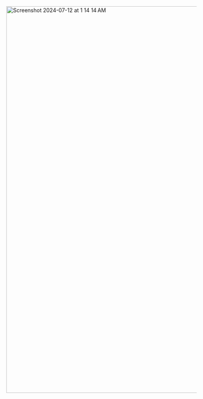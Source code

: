 <img width="1022" alt="Screenshot 2024-07-12 at 1 14 14 AM" src="https://github.com/hackintoanetwork/iterm2-theme/assets/83481196/d4d11af1-6d08-4eb7-8a16-a890303fdffa">

